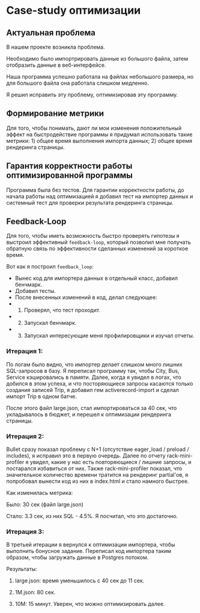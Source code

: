 # Case-study оптимизации

## Актуальная проблема
В нашем проекте возникла проблема.

Необходимо было импортрировать данные из большого файла, затем отобразить данные в веб-интерфейсе.

Наша программа успешно работала на файлах небольшого размера, но для большого файла она работала слишком медленно.

Я решил исправить эту проблему, оптимизировав эту программу.

## Формирование метрики
Для того, чтобы понимать, дают ли мои изменения положительный эффект на быстродействие программы я придумал использовать такие метрики: 1) общее время выполнения импорта данных; 2) общее время рендеринга страницы.

## Гарантия корректности работы оптимизированной программы
Программа была без тестов.
Для гарантии корректности работы, до начала работы над оптимизацией я добавил тест на импортер данных и системный тест для проверки результата рендеринга страницы.

## Feedback-Loop
Для того, чтобы иметь возможность быстро проверять гипотезы я выстроил эффективный `feedback-loop`, который позволил мне получать обратную связь по эффективности сделанных изменений за короткое время.

Вот как я построил `feedback_loop`:

- Вынес код для импортера данных в отдельный класс, добавил бенчмарк.
- Добавил тесты.
- После внесенных изменений в код, делал следующее:
- 1) Проверял, что тест проходит.
- 2) Запускал бенчмарк.
- 3) Запускал интересующие меня профилировщики и изучал отчеты.

### Итерация 1:

По логам было видно, что импортер делает слишком много лишних SQL-запросов в базу.
Я переписал программу так, чтобы City, Bus, Service кэшировались в памяти.
Далее, когда я увидел в логах, что добился в этом успеха, и что посторяющиеся запросы касаются только создания записей Trip,
я добавил гем activerecord-import и сделал импорт Trip в одном батче.

После этого файл large.json, стал импортироваться за 40 сек, что укладывалось в бюджет, и перешел к оптимизации рендеринга страницы.

### Итерация 2:

Bullet сразу показал проблему с N+1 (отсутствие eager_load / preload / includes), я исправил это в первую очередь.
Далее по отчету rack-mini-profiler я увидел, какие у нас есть повторяющиеся / лишние запросы, и постарался избавиться от них.
Также rack-mini-profiler показал, что значительное количество времени тратится на рендеринг partial'ов, я попробовал вынести код из них в index.html и стало намного быстрее.

Как изменилась метрика:

Было: 30 сек (файл large.json)

Стало: 3.3 сек, из них SQL - 4.5%. Я посчитал, что это достаточно.

### Итерация 3:

В третьей итерации я вернулся к оптимизации импортера, чтобы выполнить бонусное задание.
Переписал код импортера таким образом, чтобы загружать данные в Postgres потоком.

Результаты:

1) large.json: время уменьшилось с 40 сек до 11 сек.

2) 1M.json: 80 сек.

3) 10M: 15 минут. Уверен, что можно оптимизировать далее.
